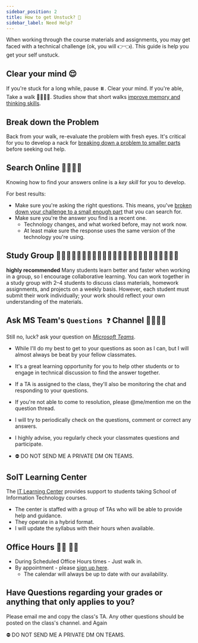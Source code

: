 ```yaml
---
sidebar_position: 2
title: How to get Unstuck? 🧠
sidebar_label: Need Help?
---
```


When working through the course materials and assignments, you may get faced with a technical challenge (ok, you will 👉👈). This guide is help you get your self unstuck.
## Clear your mind 😌
If you're stuck for a long while, pause ⏸️. Clear your mind. If you're able, Take a walk 🚶‍♂️🚶‍♀️. Studies show that short walks [improve memory and thinking skills](https://www.health.harvard.edu/blog/regular-exercise-changes-brain-improve-memory-thinking-skills-201404097110).

## Break down the Problem
Back from your walk, re-evaluate the problem with fresh eyes. It's critical for you to develop a nack for [breaking down a problem to smaller parts](/blog/break-down-problems) before seeking out help.

## Search Online 🕵️‍♂️🕵️‍♀️
Knowing how to find your answers online is a *key skill* for you to develop.

For best results:
- Make sure you're asking the right questions. This means, you've [broken down your challenge to a small enough part](/blog/break-down-problems) that you can search for.
- Make sure you're the answer you find is a recent one. 
  - Technology changes, and what worked before, may not work now.
  - At least make sure the response uses the same version of the technology you're using.

## Study Group 👨🏽‍💻👩🏼‍💻👨🏾‍💻👨🏻‍💻👩🏽‍💻👨🏼‍💻👩🏾‍💻👩🏻‍💻
**highly recommended**
Many students learn better and faster when working in a group, so I encourage collaborative learning. You can work together in a study group with 2–4 students to discuss class materials, homework assignments, and projects on a weekly basis. However, each student must submit their work individually; your work should reflect your own understanding of the materials.

## Ask MS Team's `Questions ❓` Channel 🙋‍♀️🙋‍♂️
Still no, luck? ask your question on *[Microsoft Teams](https://teams.microsoft.com/l/channel/19%3a30e5da231a654578a9f04859d49dc410%40thread.tacv2/%25F0%259F%2586%2598%2520Help%2520-%2520Ask%2520Questions?groupId=24ca8848-d758-42dc-9a5f-85467f5ded68&tenantId=f5222e6c-5fc6-48eb-8f03-73db18203b63)*.
  * While I'll do my best to get to your questions as soon as I can, but I will almost always be beat by your fellow classmates.
  * It's a great learning opportunity for you to help other students or to engage in technical discussion to find the answer together.
  * If a TA is assigned to the class, they'll also be monitoring the chat and responding to your questions.
  * If you're not able to come to resolution, please @me/mention me on the question thread.
* I will try to periodically check on the questions, comment or correct any answers.
* I highly advise, you regularly check your classmates questions and participate.

* ⛔️ DO NOT SEND ME A PRIVATE DM ON TEAMS.

## SoIT Learning Center 
The [IT Learning Center](https://cech.uc.edu/schools/it/centers/itlearningcenter0.html) provides support to students taking School of Information Technology courses. 
* The center is staffed with a group of TAs who will be able to provide help and guidance.
* They operate in a hybrid format.
* I will update the syllabus with their hours when available.

## Office Hours 👨‍🏫 👨‍💻
* During Scheduled Office Hours times - Just walk in.
* By appointment - please [sign up here](https://outlook.office365.com/owa/calendar/OfficeHours@mailuc.onmicrosoft.com/bookings/s/EjGKKRXxgE6Ppb4z3AH9lg2).
  * The calendar will always be up to date with our availability.


## Have Questions regarding your grades or anything that only applies to you?
Please email me and copy the class's TA. Any other questions should be posted on the class's channel.
and Again 

⛔️ DO NOT SEND ME A PRIVATE DM ON TEAMS.

<!-- TODO: anything we can get from here? https://www.codementor.io/learn-programming/how-to-get-programming-help-online  -->